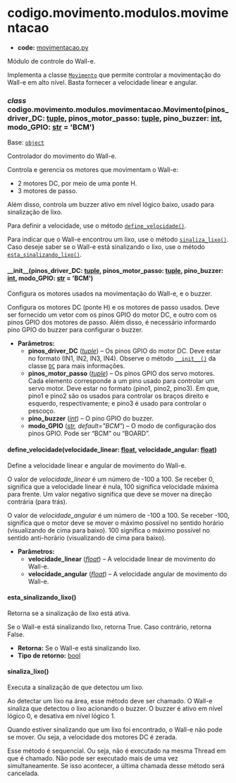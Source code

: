 <a id="codigo-movimento-modulos-movimentacao"></a>

# codigo.movimento.modulos.movimentacao

* **code:**
  [movimentacao.py](../../../../codigo/movimento/modulos/movimentacao.py)

<a id="module-codigo.movimento.modulos.movimentacao"></a>

Módulo de controle do Wall-e.

Implementa a classe [`Movimento`](#codigo.movimento.modulos.movimentacao.Movimento) que permite controlar a movimentação do Wall-e em alto nível.
Basta fornecer a velocidade linear e angular.

<a id="codigo.movimento.modulos.movimentacao.Movimento"></a>

### *class* codigo.movimento.modulos.movimentacao.Movimento(pinos_driver_DC: [tuple](https://docs.python.org/3/library/stdtypes.html#tuple), pinos_motor_passo: [tuple](https://docs.python.org/3/library/stdtypes.html#tuple), pino_buzzer: [int](https://docs.python.org/3/library/functions.html#int), modo_GPIO: [str](https://docs.python.org/3/library/stdtypes.html#str) = 'BCM')

Base: [`object`](https://docs.python.org/3/library/functions.html#object)

Controlador do movimento do Wall-e.

Controla e gerencia os motores que movimentam o Wall-e:

* 2 motores DC, por meio de uma ponte H.
* 3 motores de passo.

Além disso, controla um buzzer ativo em nível lógico baixo, usado para sinalização de lixo.

Para definir a velocidade, use o método [`define_velocidade()`](#codigo.movimento.modulos.movimentacao.Movimento.define_velocidade).

Para indicar que o Wall-e encontrou um lixo, use o método [`sinaliza_lixo()`](#codigo.movimento.modulos.movimentacao.Movimento.sinaliza_lixo). Caso deseje saber
se o Wall-e está sinalizando o lixo, use o método [`esta_sinalizando_lixo()`](#codigo.movimento.modulos.movimentacao.Movimento.esta_sinalizando_lixo).

<a id="codigo.movimento.modulos.movimentacao.Movimento.__init__"></a>

#### \_\_init_\_(pinos_driver_DC: [tuple](https://docs.python.org/3/library/stdtypes.html#tuple), pinos_motor_passo: [tuple](https://docs.python.org/3/library/stdtypes.html#tuple), pino_buzzer: [int](https://docs.python.org/3/library/functions.html#int), modo_GPIO: [str](https://docs.python.org/3/library/stdtypes.html#str) = 'BCM')

Configura os motores usados na movimentação do Wall-e, e o buzzer.

Configura os motores DC (ponte H) e os motores de passo usados. Deve ser fornecido um vetor com os
pinos GPIO do motor DC, e outro com os pinos GPIO dos motores de passo. Além disso, é necessário
informardo pino GPIO do buzzer para configurar o buzzer.

* **Parâmetros:**
  * **pinos_driver_DC** ([*tuple*](https://docs.python.org/3/library/stdtypes.html#tuple)) – Os pinos GPIO do motor DC. Deve estar no formato (IN1, IN2, IN3, IN4). Observe o método
    [`__init__()`](codigo.movimento.modulos.motores.md#codigo.movimento.modulos.motores.DC.__init__) da classe [`DC`](codigo.movimento.modulos.motores.md#codigo.movimento.modulos.motores.DC)
    para mais informações.
  * **pinos_motor_passo** ([*tuple*](https://docs.python.org/3/library/stdtypes.html#tuple)) – Os pinos GPIO dos servo motores. Cada elemento corresponde a um pino usado para controlar um
    servo motor. Deve estar no formato (pino1, pino2, pino3). Em que, pino1 e pino2 são os usados
    para controlar os braços direito e esquerdo, respectivamente; e pino3 é usado para controlar o pescoço.
  * **pino_buzzer** ([*int*](https://docs.python.org/3/library/functions.html#int)) – O pino GPIO do buzzer.
  * **modo_GPIO** ([*str*](https://docs.python.org/3/library/stdtypes.html#str)*,* *default="BCM"*) – O modo de configuração dos pinos GPIO. Pode ser “BCM” ou “BOARD”.

<a id="codigo.movimento.modulos.movimentacao.Movimento.define_velocidade"></a>

#### define_velocidade(velocidade_linear: [float](https://docs.python.org/3/library/functions.html#float), velocidade_angular: [float](https://docs.python.org/3/library/functions.html#float))

Define a velocidade linear e angular de movimento do Wall-e.

O valor de *velocidade_linear* é um número de -100 a 100. Se receber 0, significa que a velocidade
linear é nula, 100 significa velocidade máxima para frente. Um valor negativo significa que deve se
mover na direção contrária (para trás).

O valor de *velocidade_angular* é um número de -100 a 100. Se receber -100, significa que o motor deve
se mover o máximo possível no sentido horário (visualizando de cima para baixo). 100 significa o máximo
possível no sentido anti-horário (visualizando de cima para baixo).

* **Parâmetros:**
  * **velocidade_linear** ([*float*](https://docs.python.org/3/library/functions.html#float)) – A velocidade linear de movimento do Wall-e.
  * **velocidade_angular** ([*float*](https://docs.python.org/3/library/functions.html#float)) – A velocidade angular de movimento do Wall-e.

<a id="codigo.movimento.modulos.movimentacao.Movimento.esta_sinalizando_lixo"></a>

#### esta_sinalizando_lixo()

Retorna se a sinalização de lixo está ativa.

Se o Wall-e está sinalizando lixo, retorna True. Caso contrário, retorna False.

* **Retorna:**
  Se o Wall-e está sinalizando lixo.
* **Tipo de retorno:**
  [bool](https://docs.python.org/3/library/functions.html#bool)

<a id="codigo.movimento.modulos.movimentacao.Movimento.sinaliza_lixo"></a>

#### sinaliza_lixo()

Executa a sinalização de que detectou um lixo.

Ao detectar um lixo na área, esse método deve ser chamado. O Wall-e sinaliza que detectou o
lixo acionando o buzzer. O buzzer é ativo em nível lógico 0, e desativa em nível lógico 1.

Quando estiver sinalizando que um lixo foi encontrado, o Wall-e não pode se mover. Ou seja, a
velocidade dos motores DC é zerada.

Esse método é sequencial. Ou seja, não é executado na mesma Thread em que é chamado. Não pode ser
executado mais de uma vez simultaneamente. Se isso acontecer, a última chamada desse método será cancelada.
